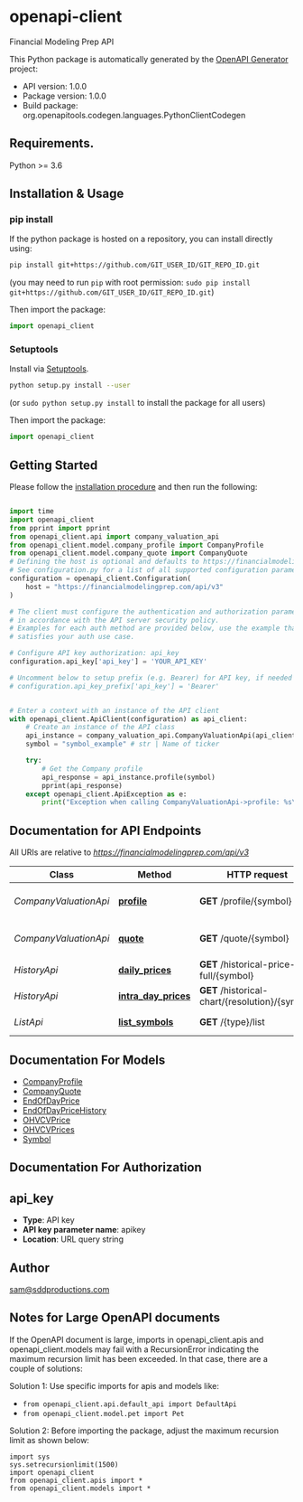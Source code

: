 # openapi-client
Financial Modeling Prep API

This Python package is automatically generated by the [OpenAPI Generator](https://openapi-generator.tech) project:

- API version: 1.0.0
- Package version: 1.0.0
- Build package: org.openapitools.codegen.languages.PythonClientCodegen

## Requirements.

Python >= 3.6

## Installation & Usage
### pip install

If the python package is hosted on a repository, you can install directly using:

```sh
pip install git+https://github.com/GIT_USER_ID/GIT_REPO_ID.git
```
(you may need to run `pip` with root permission: `sudo pip install git+https://github.com/GIT_USER_ID/GIT_REPO_ID.git`)

Then import the package:
```python
import openapi_client
```

### Setuptools

Install via [Setuptools](http://pypi.python.org/pypi/setuptools).

```sh
python setup.py install --user
```
(or `sudo python setup.py install` to install the package for all users)

Then import the package:
```python
import openapi_client
```

## Getting Started

Please follow the [installation procedure](#installation--usage) and then run the following:

```python

import time
import openapi_client
from pprint import pprint
from openapi_client.api import company_valuation_api
from openapi_client.model.company_profile import CompanyProfile
from openapi_client.model.company_quote import CompanyQuote
# Defining the host is optional and defaults to https://financialmodelingprep.com/api/v3
# See configuration.py for a list of all supported configuration parameters.
configuration = openapi_client.Configuration(
    host = "https://financialmodelingprep.com/api/v3"
)

# The client must configure the authentication and authorization parameters
# in accordance with the API server security policy.
# Examples for each auth method are provided below, use the example that
# satisfies your auth use case.

# Configure API key authorization: api_key
configuration.api_key['api_key'] = 'YOUR_API_KEY'

# Uncomment below to setup prefix (e.g. Bearer) for API key, if needed
# configuration.api_key_prefix['api_key'] = 'Bearer'


# Enter a context with an instance of the API client
with openapi_client.ApiClient(configuration) as api_client:
    # Create an instance of the API class
    api_instance = company_valuation_api.CompanyValuationApi(api_client)
    symbol = "symbol_example" # str | Name of ticker

    try:
        # Get the Company profile
        api_response = api_instance.profile(symbol)
        pprint(api_response)
    except openapi_client.ApiException as e:
        print("Exception when calling CompanyValuationApi->profile: %s\n" % e)
```

## Documentation for API Endpoints

All URIs are relative to *https://financialmodelingprep.com/api/v3*

Class | Method | HTTP request | Description
------------ | ------------- | ------------- | -------------
*CompanyValuationApi* | [**profile**](docs/CompanyValuationApi.md#profile) | **GET** /profile/{symbol} | Get the Company profile
*CompanyValuationApi* | [**quote**](docs/CompanyValuationApi.md#quote) | **GET** /quote/{symbol} | Get the Company Quote
*HistoryApi* | [**daily_prices**](docs/HistoryApi.md#daily_prices) | **GET** /historical-price-full/{symbol} | Get Ticker price
*HistoryApi* | [**intra_day_prices**](docs/HistoryApi.md#intra_day_prices) | **GET** /historical-chart/{resolution}/{symbol} | Get Ticker price
*ListApi* | [**list_symbols**](docs/ListApi.md#list_symbols) | **GET** /{type}/list | Get list of symbols


## Documentation For Models

 - [CompanyProfile](docs/CompanyProfile.md)
 - [CompanyQuote](docs/CompanyQuote.md)
 - [EndOfDayPrice](docs/EndOfDayPrice.md)
 - [EndOfDayPriceHistory](docs/EndOfDayPriceHistory.md)
 - [OHVCVPrice](docs/OHVCVPrice.md)
 - [OHVCVPrices](docs/OHVCVPrices.md)
 - [Symbol](docs/Symbol.md)


## Documentation For Authorization


## api_key

- **Type**: API key
- **API key parameter name**: apikey
- **Location**: URL query string


## Author

sam@sddproductions.com


## Notes for Large OpenAPI documents
If the OpenAPI document is large, imports in openapi_client.apis and openapi_client.models may fail with a
RecursionError indicating the maximum recursion limit has been exceeded. In that case, there are a couple of solutions:

Solution 1:
Use specific imports for apis and models like:
- `from openapi_client.api.default_api import DefaultApi`
- `from openapi_client.model.pet import Pet`

Solution 2:
Before importing the package, adjust the maximum recursion limit as shown below:
```
import sys
sys.setrecursionlimit(1500)
import openapi_client
from openapi_client.apis import *
from openapi_client.models import *
```

